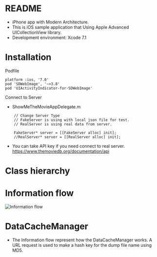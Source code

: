 # README #

- iPhone app with Modern Architecture.
- This is iOS sample application that Using Apple Advanced UICollectionView library.
- Development environment: Xcode 7.1

# Installation

Podfile

    platform :ios, '7.0'
    pod 'SDWebImage', '~>3.8'
    pod 'UIActivityIndicator-for-SDWebImage'
    
Connect to Server
- ShowMeTheMovieAppDelegate.m
```Obj-C
    // Change Server Type
    // FakeServer is using with local json file for test.
    // RealServer is using real data from server.
    
    FakeServer* server = [[FakeServer alloc] init];
    //RealServer* server = [[RealServer alloc] init];
```
- You can take API key if you need connect to real server. https://www.themoviedb.org/documentation/api

# Class hierarchy

# Information flow
![Information flow](https://raw.github.com/4dot/ShowMeTheMovie/master/doc/program/ShowMeTheMovie_information_flow.png)

# DataCacheManager

- The Information flow represent how the DataCacheManager works. A URL request is used to make a hash key for the dump file name using MD5. 
